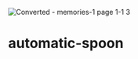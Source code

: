 ![Converted - memories-1 page 1-1 3](https://github.com/user-attachments/assets/a42f1c72-7bf3-4240-991c-fd5a07dcdb5c)
# automatic-spoon
